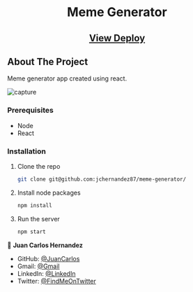 <p align="center">
  <h1 align="center">Meme Generator</h3>
    <p align="center">
      <a  href="https://jchernandez87.github.io/meme-generator/">
      <h2 align="center">View Deploy</h2></a>
    </p>
</p>

## About The Project

Meme generator app created using react.

![capture](https://user-images.githubusercontent.com/44485810/179856374-71d63dbd-91cd-4188-8d62-9493c11886cf.gif)

### Prerequisites

- Node
- React

### Installation

1. Clone the repo
   ```sh
   git clone git@github.com:jchernandez87/meme-generator/
   ```
2. Install node packages
   ```sh
   npm install
   ```
3. Run the server
   ```sh
   npm start
   ```

👤 **Juan Carlos Hernandez**

- GitHub: [@JuanCarlos](https://github.com/jchernandez87)
- Gmail: [@Gmail](mailto:jchernandez827@gmail.com)
- LinkedIn: [@LinkedIn](https://www.linkedin.com/in/juan-carlos-hernandez-200a05175)
- Twitter: [@FindMeOnTwitter](https://twitter.com/Juancar70771241)
